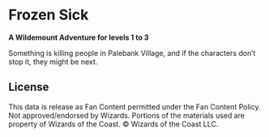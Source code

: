 # Frozen Sick

**A Wildemount Adventure for levels 1 to 3**

Something is killing people in Palebank Village, and if the characters don’t stop it, they might be next.

## License

This data is release as Fan Content permitted under the Fan Content Policy. Not approved/endorsed by Wizards. Portions of the materials used are property of Wizards of the Coast. © Wizards of the Coast LLC.
